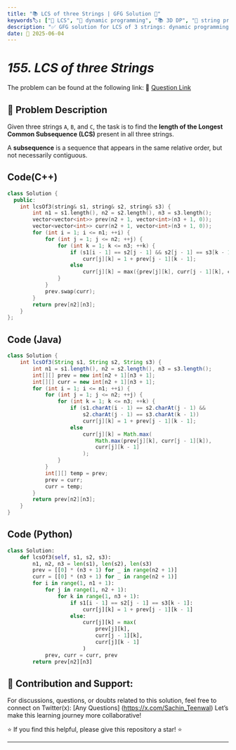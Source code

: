 ```yaml
---
title: "📚 LCS of three Strings | GFG Solution 🧬"
keywords🏷️: ["🧬 LCS", "📘 dynamic programming", "📚 3D DP", "🧠 string problems", "📈 optimization", "📘 GFG", "🏁 competitive programming", "🔁 memoization"]
description: "✅ GFG solution for LCS of 3 strings: dynamic programming with full 3D table, space optimized 2D, and recursion with memoization. 💡"
date: 📅 2025-06-04
---
```


# *155. LCS of three Strings*

The problem can be found at the following link: 🔗 [Question Link](https://www.geeksforgeeks.org/problems/lcs-of-three-strings0028/1)


## **🧩 Problem Description**

Given three strings `A`, `B`, and `C`, the task is to find the **length of the Longest Common Subsequence (LCS)** present in all three strings.

A **subsequence** is a sequence that appears in the same relative order, but not necessarily contiguous.


## Code(C++)
```cpp
class Solution {
  public:
    int lcsOf3(string& s1, string& s2, string& s3) {
        int n1 = s1.length(), n2 = s2.length(), n3 = s3.length();
        vector<vector<int>> prev(n2 + 1, vector<int>(n3 + 1, 0));
        vector<vector<int>> curr(n2 + 1, vector<int>(n3 + 1, 0));
        for (int i = 1; i <= n1; ++i) {
            for (int j = 1; j <= n2; ++j) {
                for (int k = 1; k <= n3; ++k) {
                    if (s1[i - 1] == s2[j - 1] && s2[j - 1] == s3[k - 1])
                        curr[j][k] = 1 + prev[j - 1][k - 1];
                    else
                        curr[j][k] = max({prev[j][k], curr[j - 1][k], curr[j][k - 1]});
                }
            }
            prev.swap(curr);
        }
        return prev[n2][n3];
    }
};
```

## Code (Java)

```java
class Solution {
    int lcsOf3(String s1, String s2, String s3) {
        int n1 = s1.length(), n2 = s2.length(), n3 = s3.length();
        int[][] prev = new int[n2 + 1][n3 + 1];
        int[][] curr = new int[n2 + 1][n3 + 1];
        for (int i = 1; i <= n1; ++i) {
            for (int j = 1; j <= n2; ++j) {
                for (int k = 1; k <= n3; ++k) {
                    if (s1.charAt(i - 1) == s2.charAt(j - 1) && 
                        s2.charAt(j - 1) == s3.charAt(k - 1))
                        curr[j][k] = 1 + prev[j - 1][k - 1];
                    else
                        curr[j][k] = Math.max(
                            Math.max(prev[j][k], curr[j - 1][k]),
                            curr[j][k - 1]
                        );
                }
            }
            int[][] temp = prev;
            prev = curr;
            curr = temp;
        }
        return prev[n2][n3];
    }
}
```

## Code (Python)

```python
class Solution:
    def lcsOf3(self, s1, s2, s3):
        n1, n2, n3 = len(s1), len(s2), len(s3)
        prev = [[0] * (n3 + 1) for _ in range(n2 + 1)]
        curr = [[0] * (n3 + 1) for _ in range(n2 + 1)]
        for i in range(1, n1 + 1):
            for j in range(1, n2 + 1):
                for k in range(1, n3 + 1):
                    if s1[i - 1] == s2[j - 1] == s3[k - 1]:
                        curr[j][k] = 1 + prev[j - 1][k - 1]
                    else:
                        curr[j][k] = max(
                            prev[j][k],
                            curr[j - 1][k],
                            curr[j][k - 1]
                        )
            prev, curr = curr, prev
        return prev[n2][n3]
```



## 🎯 **Contribution and Support:**

For discussions, questions, or doubts related to this solution, feel free to connect on Twitter(x): [Any Questions] (https://x.com/Sachin_Teenwal) Let’s make this learning journey more collaborative!

⭐ If you find this helpful, please give this repository a star! ⭐

---
